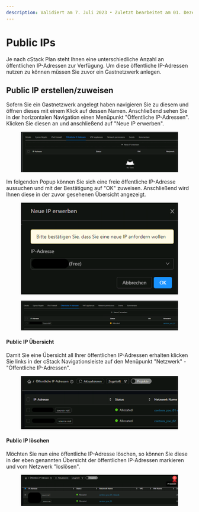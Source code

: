 ```yaml
---
description: Validiert am 7. Juli 2023 • Zuletzt bearbeitet am 01. Dezember 2023
---
```


# Public IPs

Je nach cStack Plan steht Ihnen eine unterschiedliche Anzahl an öffentlichen IP-Adressen zur Verfügung. Um diese öffentliche IP-Adressen nutzen zu können müssen Sie zuvor ein Gastnetzwerk anlegen.

## Public IP erstellen/zuweisen

Sofern Sie ein Gastnetzwerk angelegt haben navigieren Sie zu diesem und öffnen dieses mit einem Klick auf dessen Namen. Anschließend sehen Sie in der horizontalen Navigation einen Menüpunkt "Öffentliche IP-Adressen". Klicken Sie diesen an und anschließend auf "Neue IP erwerben".

<figure><img src="../.gitbook/assets/image (3).png" alt=""><figcaption></figcaption></figure>

Im folgenden Popup können Sie sich eine freie öffentliche IP-Adresse aussuchen und mit der Bestätigung auf "OK" zuweisen. Anschließend wird Ihnen diese in der zuvor gesehenen Übersicht angezeigt.

<figure><img src="../.gitbook/assets/Bildschirmfoto 2024-04-04 um 13.45.43.png" alt=""><figcaption></figcaption></figure>

<figure><img src="../.gitbook/assets/Bildschirmfoto 2024-04-04 um 13.47.20.png" alt=""><figcaption></figcaption></figure>

#### Public IP Übersicht

Damit Sie eine Übersicht all Ihrer öffentlichen IP-Adressen erhalten klicken Sie links in der cStack Navigationsleiste auf den Menüpunkt "Netzwerk" - "Öffentliche IP-Adressen".

<figure><img src="../.gitbook/assets/Bildschirmfoto 2024-04-04 um 13.49.24.png" alt=""><figcaption></figcaption></figure>

#### Public IP löschen

Möchten Sie nun eine öffentliche IP-Adresse löschen, so können Sie diese in der eben genannten Übersicht der öffentlichen IP-Adressen markieren und vom Netzwerk "loslösen".

<figure><img src="../.gitbook/assets/Bildschirmfoto 2024-04-04 um 13.52.13.png" alt=""><figcaption></figcaption></figure>

